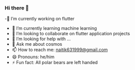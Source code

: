 ### Hi there 👋

<!--
**naitik360/naitik360** is a ✨ _special_ ✨ repository because its `README.md` (this file) appears on your GitHub profile.

Here are some ideas to get you started:

- 🔭 I’m currently working on flutter
- 🌱 I’m currently learning machine learning
- 👯 I’m looking to collaborate on flutter application projects
- 🤔 I’m looking for help with ...
- 💬 Ask me about cosmos
- 📫 How to reach me: naitik631999@gmail.com
- 😄 Pronouns: he/him 
- ⚡ Fun fact: All polar bears are left handed
-->
-🔭 I’m currently working on flutter
- 🌱 I’m currently learning machine learning
- 👯 I’m looking to collaborate on flutter application projects
- 🤔 I’m looking for help with ...
- 💬 Ask me about cosmos
- 📫 How to reach me: naitik631999@gmail.com
- 😄 Pronouns: he/him 
- ⚡ Fun fact: All polar bears are left handed
